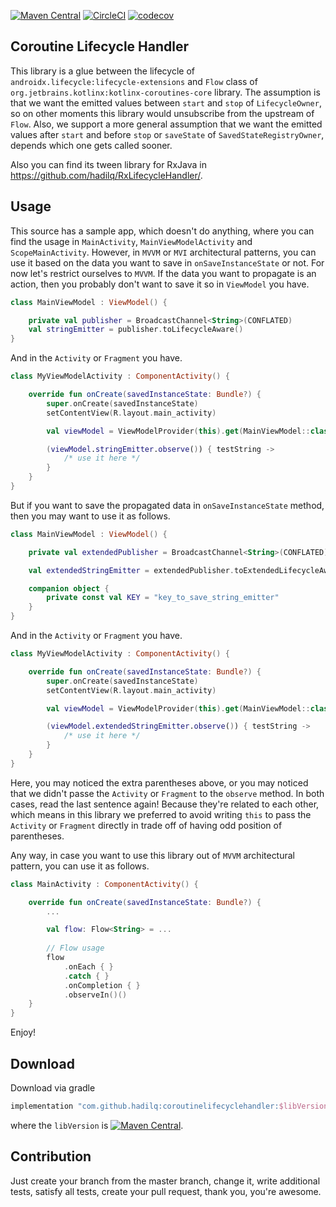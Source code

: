 [![Maven Central](https://maven-badges.herokuapp.com/maven-central/com.github.hadilq/coroutinelifecyclehandler/badge.svg)](https://maven-badges.herokuapp.com/maven-central/com.github.hadilq/coroutinelifecyclehandler)
[![CircleCI](https://circleci.com/gh/hadilq/CoroutineLifecycleHandler.svg?style=svg)](https://circleci.com/gh/hadilq/CoroutineLifecycleHandler)
[![codecov](https://codecov.io/gh/hadilq/CoroutineLifecycleHandler/branch/master/graph/badge.svg)](https://codecov.io/gh/hadilq/CoroutineLifecycleHandler)

Coroutine Lifecycle Handler
---
This library is a glue between the lifecycle of `androidx.lifecycle:lifecycle-extensions` and `Flow` class of 
`org.jetbrains.kotlinx:kotlinx-coroutines-core` library. The assumption is that we want the emitted values between 
`start` and `stop` of `LifecycleOwner`, so on other moments this library would unsubscribe from the upstream of `Flow`.
Also, we support a more general assumption that we want the emitted values after `start` and before `stop` or
`saveState` of `SavedStateRegistryOwner`, depends which one gets called sooner.

Also you can find its tween library for RxJava in https://github.com/hadilq/RxLifecycleHandler/.

Usage
---
This source has a sample app, which doesn't do anything, where you can find the usage in `MainActivity`,
`MainViewModelActivity` and `ScopeMainActivity`. However, in `MVVM` or `MVI` architectural patterns, you can use it
based on the data you want to save in `onSaveInstanceState` or not. For now let's restrict ourselves to `MVVM`.
If the data you want to propagate is an action, then you probably don't want to save it so in `ViewModel` you have.
```kotlin
class MainViewModel : ViewModel() {

    private val publisher = BroadcastChannel<String>(CONFLATED)
    val stringEmitter = publisher.toLifecycleAware()
}

```
And in the `Activity` or `Fragment` you have.
```kotlin
class MyViewModelActivity : ComponentActivity() {

    override fun onCreate(savedInstanceState: Bundle?) {
        super.onCreate(savedInstanceState)
        setContentView(R.layout.main_activity)

        val viewModel = ViewModelProvider(this).get(MainViewModel::class.java)

        (viewModel.stringEmitter.observe()) { testString ->
            /* use it here */
        }
    }
}
```
But if you want to save the propagated data in `onSaveInstanceState` method, then you may want to
use it as follows.
```kotlin
class MainViewModel : ViewModel() {

    private val extendedPublisher = BroadcastChannel<String>(CONFLATED)

    val extendedStringEmitter = extendedPublisher.toExtendedLifecycleAware(KEY)

    companion object {
        private const val KEY = "key_to_save_string_emitter"
    }
}

```
And in the `Activity` or `Fragment` you have.
```kotlin
class MyViewModelActivity : ComponentActivity() {

    override fun onCreate(savedInstanceState: Bundle?) {
        super.onCreate(savedInstanceState)
        setContentView(R.layout.main_activity)

        val viewModel = ViewModelProvider(this).get(MainViewModel::class.java)

        (viewModel.extendedStringEmitter.observe()) { testString ->
            /* use it here */
        }
    }
}
```
Here, you may noticed the extra parentheses above, or you may noticed that we didn't passe the
`Activity` or `Fragment` to the `observe` method. In both cases, read the last sentence again!
Because they're related to each other, which means in this library we preferred to avoid writing
`this` to pass the `Activity` or `Fragment` directly in trade off of having odd position of parentheses.

Any way, in case you want to use this library out of `MVVM` architectural pattern, you can use it
 as follows.
```kotlin
class MainActivity : ComponentActivity() {

    override fun onCreate(savedInstanceState: Bundle?) {
        ...

        val flow: Flow<String> = ...
        
        // Flow usage
        flow
            .onEach { }
            .catch { }
            .onCompletion { }
            .observeIn()()
    }
}
```

Enjoy!

Download
---
Download via gradle
```groovy
implementation "com.github.hadilq:coroutinelifecyclehandler:$libVersion"
```
where the `libVersion` is [![Maven Central](https://maven-badges.herokuapp.com/maven-central/com.github.hadilq/coroutinelifecyclehandler/badge.svg)](https://maven-badges.herokuapp.com/maven-central/com.github.hadilq/coroutinelifecyclehandler).

Contribution
---
Just create your branch from the master branch, change it, write additional tests, satisfy all 
tests, create your pull request, thank you, you're awesome.
